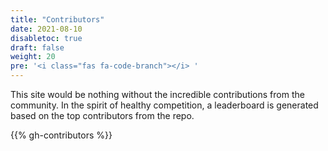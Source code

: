 ```yaml
---
title: "Contributors"
date: 2021-08-10
disabletoc: true
draft: false
weight: 20
pre: '<i class="fas fa-code-branch"></i> '
---
```


This site would be nothing without the incredible contributions from the community. In the spirit of healthy competition, a leaderboard is generated based on the top contributors from the repo.

{{% gh-contributors %}}
